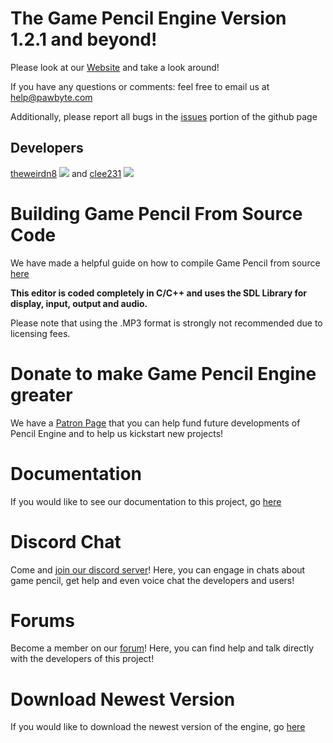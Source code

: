 The Game Pencil Engine Version 1.2.1 and beyond!
================================================
Please look at our [Website](http://create.pawbyte.com/) and take a look around!

If you have any questions or comments: feel free to email us at <help@pawbyte.com>

Additionally, please report all bugs in the [issues](https://github.com/pawbyte/Game-Pencil-Engine/issues) portion of the github page

Developers
----------
[theweirdn8](https://github.com/theweirdn8)
![](https://avatars0.githubusercontent.com/u/3193947?v=4&s=100)
and
[clee231](https://github.com/clee231)
![](https://avatars0.githubusercontent.com/u/1387910?v=4&s=100)


Building Game Pencil From Source Code
=====================================
We have made a helpful guide on how to compile Game Pencil from source [here](http://gamepencil.pawbyte.com/building-source-code/)

**This editor is coded completely in C/C++ and uses the SDL Library for display, input, output and audio.**

Please note that using the .MP3 format is strongly not recommended due to licensing fees.

Donate to make Game Pencil Engine greater
=========================================
We have a [Patron Page](https://www.patreon.com/pawbyte?ty=h) that you can help fund future developments of Pencil Engine and to help us kickstart new projects!

Documentation
=============
If you would like to see our documentation to this project, go [here](http://docs.pawbyte.com/)

Discord Chat
======
Come and  [join our discord server](https://discord.gg/aNX3Fcx)!  Here, you can engage in chats about game pencil, get help and even voice chat the developers and users!

Forums
======
Become a member on our [forum](http://community.pawbyte.com/)!  Here, you can find help and talk directly with the developers of this project!

Download Newest Version
=======================
If you would like to download the newest version of the engine, go [here](http://gamepencil.pawbyte.com/get-game-pencil-engine/)
